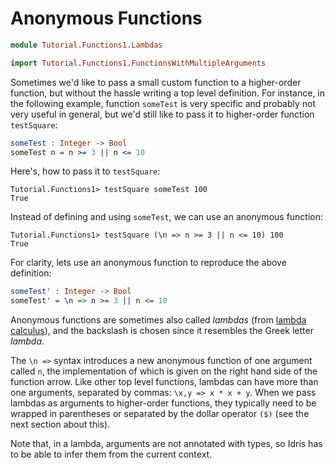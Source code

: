 # Anonymous Functions

```idris
module Tutorial.Functions1.Lambdas

import Tutorial.Functions1.FunctionsWithMultipleArguments
```

Sometimes we'd like to pass a small custom function to a higher-order function, but without the hassle writing a top level definition. For instance, in the following example, function `someTest` is very specific and probably not very useful in general, but we'd still like to pass it to higher-order function `testSquare`:

```idris
someTest : Integer -> Bool
someTest n = n >= 3 || n <= 10
```

Here's, how to pass it to `testSquare`:

```repl
Tutorial.Functions1> testSquare someTest 100
True
```

Instead of defining and using `someTest`, we can use an anonymous function:

```repl
Tutorial.Functions1> testSquare (\n => n >= 3 || n <= 10) 100
True
```

For clarity, lets use an anonymous function to reproduce the above definition:

```idris
someTest' : Integer -> Bool
someTest' = \n => n >= 3 || n <= 10
```

Anonymous functions are sometimes also called *lambdas* (from [lambda calculus](https://en.wikipedia.org/wiki/Lambda_calculus)), and the backslash is chosen since it resembles the Greek letter *lambda*.

The `\n =>` syntax introduces a new anonymous function of one argument called `n`, the implementation of which is given on the right hand side of the function arrow. Like other top level functions, lambdas can have more than one arguments, separated by commas: `\x,y => x * x + y`. When we pass lambdas as arguments to higher-order functions, they typically need to be wrapped in parentheses or separated by the dollar operator `($)` (see the next section about this).

Note that, in a lambda, arguments are not annotated with types, so Idris has to be able to infer them from the current context.

<!-- vi: filetype=idris2:syntax=markdown
-->
